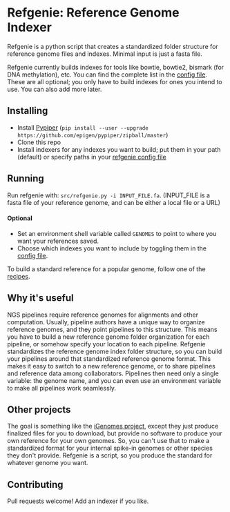 # Refgenie: Reference Genome Indexer

Refgenie is a python script that creates a standardized folder structure for reference genome files and indexes. Minimal input is just a fasta file. 

Refgenie currently builds indexes for tools like bowtie, bowtie2, bismark (for DNA methylation), etc. You can find the complete list in the [config file](src/refgenie.yaml). These are all optional; you only have to build indexes for ones you intend to use. You can also add more later.

## Installing

* Install [Pypiper](http://databio.org/pypiper/) (`pip install --user --upgrade https://github.com/epigen/pypiper/zipball/master`)
* Clone this repo
* Install indexers for any indexes you want to build; put them in your path (default) or specify paths in your [refgenie config file](src/refgenie.yaml)

## Running

Run refgenie with: `src/refgenie.py -i INPUT_FILE.fa`. (INPUT_FILE is a fasta file of your reference genome, and can be either a local file or a URL)

#### Optional

* Set an environment shell variable called `GENOMES` to point to where you want your references saved.
* Choose which indexes you want to include by toggling them in the [config file](src/refgenie.yaml).

To build a standard reference for a popular genome, follow one of the [recipes](recipes.md).

## Why it's useful

NGS pipelines require reference genomes for alignments and other computation. Usually, pipeline authors have a unique way to organize reference genomes, and they point pipelines to this structure. This means you have to build a new reference genome folder organization for each pipeline, or somehow specify your location to each pipeline. Refgenie standardizes the reference genome index folder structure, so you can build your pipelines around that standardized reference genome format. This makes it easy to switch to a new reference genome, or to share pipelines and reference data among collaborators. Pipelines then need only a single variable: the genome name, and you can even use an environment variable to make all pipelines work seamlessly.

## Other projects

The goal is something like the [iGenomes project](http://support.illumina.com/sequencing/sequencing_software/igenome.html), except they just produce finalized files for you to download, but provide no software to produce your own reference for your own genomes. So, you can't use that to make a standardized format for your internal spike-in genomes or other species they don't provide. Refgenie is a script, so you produce the standard for whatever genome you want.

## Contributing

Pull requests welcome! Add an indexer if you like.
